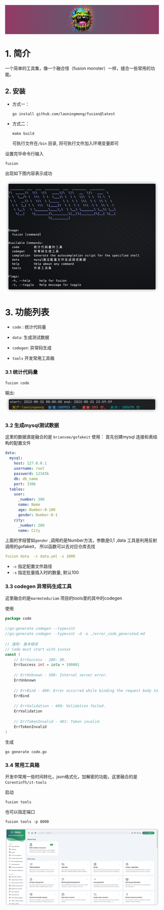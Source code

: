 <img src="./asset/logo.jpg" alt="logo"  />



# 1. 简介

一个简单的工具集，像一个融合怪（fusion monster）一样，缝合一些常用的功能。



## 2. 安装

* 方式一：

  ```shell
  go install github.com/laoningmeng/fusion@latest
  ```

* 方式二：

  ```shell
  make build
  ```

  可执行文件在`/bin` 目录, 将可执行文件加入环境变量即可

设置完毕命令行输入


```shell
fusion 
```

出现如下图内容表示成功

![image-20230831223815814](asset/image-20230831223815814.png)



# 3. 功能列表

* `code` : 统计代码量

* `data`: 生成测试数据

* `codegen`: 异常码生成

* `tools` 开发常用工具箱

  

### 3.1  统计代码量


```shell
fusion code
```
输出:
![img.png](asset/img.png)


### 3.2 生成mysql测试数据


这里的数据源是融合的是 `brianvoe/gofakeit` 
使用：
首先创建mysql 连接和表结构的配置文件


```yaml
data:
  mysql:
    host: 127.0.0.1
    username: root
    password: 123456
    db: db_name
    port: 3306
  tables:
    user:
      _number: 100
      name: Name
      age: Number-0-100
      gender: Number-0-1
    city:
      _number: 200
      name: City
```

上面的字段譬如`gender` ,调用的是Number方法，参数是0,1 ,data 工具是利用反射调用的gofakeit， 所以函数可以去对应仓库去找

```yaml
fusion data  -c data.yml -s 1000
```
* `-c` 指定配置文件路径
* `-s` 指定批量插入时的数量, 默认100


### 3.3  codegen 异常码生成工具


这里融合的是`marmotedu/iam` 项目的tools里的其中的codegen

使用
```go
package code

//go:generate codegen --type=int
//go:generate codegen --type=int -d -o ./error_code_generated.md

// 通用: 基本错误
// Code must start with 1xxxxx
const (
	// ErrSuccess - 200: OK.
	ErrSuccess int = iota + 100001

	// ErrUnknown - 500: Internal server error.
	ErrUnknown

	// ErrBind - 400: Error occurred while binding the request body to the struct.
	ErrBind

	// ErrValidation - 400: Validation failed.
	ErrValidation

	// ErrTokenInvalid - 401: Token invalid.
	ErrTokenInvalid
)
```
生成
```shell
go generate code.go
```


### 3.4  常用工具箱


开发中常用一些时间转化，json格式化，加解密的功能，这里融合的是
`CorentinTh/it-tools` 

启动
```shell
fusion tools 
```
也可以指定端口
```shell
fusion tools -p 8090
```

![img.png](asset/tools.png)



